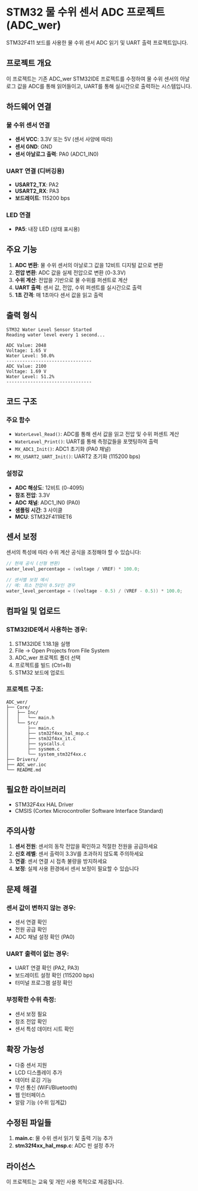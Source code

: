 # STM32 물 수위 센서 ADC 프로젝트 (ADC_wer)

STM32F411 보드를 사용한 물 수위 센서 ADC 읽기 및 UART 출력 프로젝트입니다.

## 프로젝트 개요

이 프로젝트는 기존 ADC_wer STM32IDE 프로젝트를 수정하여 물 수위 센서의 아날로그 값을 ADC를 통해 읽어들이고, UART를 통해 실시간으로 출력하는 시스템입니다.

## 하드웨어 연결

### 물 수위 센서 연결
- **센서 VCC**: 3.3V 또는 5V (센서 사양에 따라)
- **센서 GND**: GND
- **센서 아날로그 출력**: PA0 (ADC1_IN0)

### UART 연결 (디버깅용)
- **USART2_TX**: PA2
- **USART2_RX**: PA3
- **보드레이트**: 115200 bps

### LED 연결
- **PA5**: 내장 LED (상태 표시용)

## 주요 기능

1. **ADC 변환**: 물 수위 센서의 아날로그 값을 12비트 디지털 값으로 변환
2. **전압 변환**: ADC 값을 실제 전압으로 변환 (0-3.3V)
3. **수위 계산**: 전압을 기반으로 물 수위를 퍼센트로 계산
4. **UART 출력**: 센서 값, 전압, 수위 퍼센트를 실시간으로 출력
5. **1초 간격**: 매 1초마다 센서 값을 읽고 출력

## 출력 형식

```
STM32 Water Level Sensor Started
Reading water level every 1 second...

ADC Value: 2048
Voltage: 1.65 V
Water Level: 50.0%
--------------------------------
ADC Value: 2100
Voltage: 1.69 V
Water Level: 51.2%
--------------------------------
```

## 코드 구조

### 주요 함수

- `WaterLevel_Read()`: ADC를 통해 센서 값을 읽고 전압 및 수위 퍼센트 계산
- `WaterLevel_Print()`: UART를 통해 측정값들을 포맷팅하여 출력
- `MX_ADC1_Init()`: ADC1 초기화 (PA0 채널)
- `MX_USART2_UART_Init()`: UART2 초기화 (115200 bps)

### 설정값

- **ADC 해상도**: 12비트 (0-4095)
- **참조 전압**: 3.3V
- **ADC 채널**: ADC1_IN0 (PA0)
- **샘플링 시간**: 3 사이클
- **MCU**: STM32F411RET6

## 센서 보정

센서의 특성에 따라 수위 계산 공식을 조정해야 할 수 있습니다:

```c
// 현재 공식 (선형 변환)
water_level_percentage = (voltage / VREF) * 100.0;

// 센서별 보정 예시
// 예: 최소 전압이 0.5V인 경우
water_level_percentage = ((voltage - 0.5) / (VREF - 0.5)) * 100.0;
```

## 컴파일 및 업로드

### STM32IDE에서 사용하는 경우:

1. STM32IDE 1.18.1을 실행
2. File → Open Projects from File System
3. ADC_wer 프로젝트 폴더 선택
4. 프로젝트를 빌드 (Ctrl+B)
5. STM32 보드에 업로드

### 프로젝트 구조:
```
ADC_wer/
├── Core/
│   ├── Inc/
│   │   └── main.h
│   └── Src/
│       ├── main.c
│       ├── stm32f4xx_hal_msp.c
│       ├── stm32f4xx_it.c
│       ├── syscalls.c
│       ├── sysmem.c
│       └── system_stm32f4xx.c
├── Drivers/
├── ADC_wer.ioc
└── README.md
```

## 필요한 라이브러리

- STM32F4xx HAL Driver
- CMSIS (Cortex Microcontroller Software Interface Standard)

## 주의사항

1. **센서 전원**: 센서의 동작 전압을 확인하고 적절한 전원을 공급하세요
2. **신호 레벨**: 센서 출력이 3.3V를 초과하지 않도록 주의하세요
3. **연결**: 센서 연결 시 접촉 불량을 방지하세요
4. **보정**: 실제 사용 환경에서 센서 보정이 필요할 수 있습니다

## 문제 해결

### 센서 값이 변하지 않는 경우:
- 센서 연결 확인
- 전원 공급 확인
- ADC 채널 설정 확인 (PA0)

### UART 출력이 없는 경우:
- UART 연결 확인 (PA2, PA3)
- 보드레이트 설정 확인 (115200 bps)
- 터미널 프로그램 설정 확인

### 부정확한 수위 측정:
- 센서 보정 필요
- 참조 전압 확인
- 센서 특성 데이터 시트 확인

## 확장 가능성

- 다중 센서 지원
- LCD 디스플레이 추가
- 데이터 로깅 기능
- 무선 통신 (WiFi/Bluetooth)
- 웹 인터페이스
- 알람 기능 (수위 임계값)

## 수정된 파일들

1. **main.c**: 물 수위 센서 읽기 및 출력 기능 추가
2. **stm32f4xx_hal_msp.c**: ADC 핀 설정 추가

## 라이선스

이 프로젝트는 교육 및 개인 사용 목적으로 제공됩니다.
